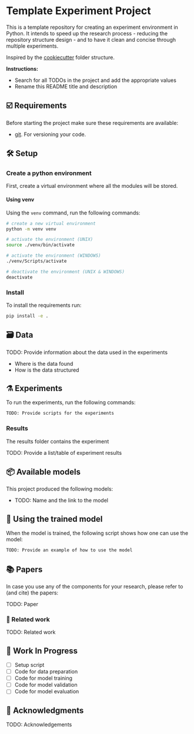 # Template Experiment Project

This is a template repository for creating an experiment environment in Python. It intends to speed up the research process - reducing the repository structure design - and to have it clean and concise through multiple experiments.

Inspired by the [cookiecutter] folder structure.

**Instructions:**

- Search for all TODOs in the project and add the appropriate values
- Rename this README title and description

## ☑️ Requirements

Before starting the project make sure these requirements are available:

- [git][git]. For versioning your code.

## 🛠️ Setup

### Create a python environment

First, create a virtual environment where all the modules will be stored.

#### Using venv

Using the `venv` command, run the following commands:

```bash
# create a new virtual environment
python -m venv venv

# activate the environment (UNIX)
source ./venv/bin/activate

# activate the environment (WINDOWS)
./venv/Scripts/activate

# deactivate the environment (UNIX & WINDOWS)
deactivate
```

### Install

To install the requirements run:

```bash
pip install -e .
```

## 🗃️ Data

TODO: Provide information about the data used in the experiments

- Where is the data found
- How is the data structured

## ⚗️ Experiments

To run the experiments, run the following commands:

```bash
TODO: Provide scripts for the experiments
```

### Results

The results folder contains the experiment

TODO: Provide a list/table of experiment results

## 📦️ Available models

This project produced the following models:

- TODO: Name and the link to the model

## 🚀 Using the trained model

When the model is trained, the following script shows how one can use the model:

```python
TODO: Provide an example of how to use the model
```

## 📚 Papers

In case you use any of the components for your research, please refer to (and cite) the papers:

TODO: Paper

### 📓 Related work

TODO: Related work

## 🚧 Work In Progress

- [ ] Setup script
- [ ] Code for data preparation
- [ ] Code for model training
- [ ] Code for model validation
- [ ] Code for model evaluation

## 📣 Acknowledgments

TODO: Acknowledgements

[cookiecutter]: https://drivendata.github.io/cookiecutter-data-science/
[python]: https://www.python.org/
[git]: https://git-scm.com/
